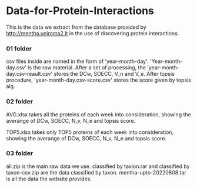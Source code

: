 # Data-for-Protein-Interactions
This is the data we extract from the database provided by http://mentha.uniroma2.it in the use of discovering protein interactions.
### 01 folder
csv files inside are named in the form of 'year-month-day'. 'Year-month-day.csv' is the raw material. After a set of processing, the 'year-month-day.csv-reault.csv' stores the DCw, SOECC, V_n and V_e. After topsis procedure, 'year-month-day.csv-score.csv' stores the score given by topsis alg.
### 02 folder
AVG.xlsx takes all the proteins of each week into consideration, showing the averange of DCw, SOECC, N_v, N_e and topsis score.

TOP5.xlsx takes only TOP5 proteins of each week into consideration, showing the averange of DCw, SOECC, N_v, N_e and topsis score.
### 03 folder
all.zip is the main raw data we use. classified by taxion.rar and classified by taxon-csv.zip are the data classified by taxon. mentha-upto-20220808.tar is all the data the website provides.
